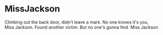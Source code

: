 # MissJackson
Climbing out the back door, didn't leave a mark. No one knows it's you, Miss Jackson. Found another victim. But no one's gonna find. Miss Jackson 

